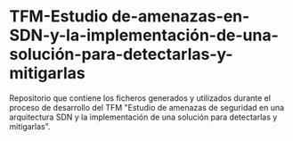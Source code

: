 # TFM-Estudio de-amenazas-en-SDN-y-la-implementación-de-una-solución-para-detectarlas-y-mitigarlas
Repositorio que contiene los ficheros generados y utilizados durante el proceso de desarrollo del TFM "Estudio de amenazas de seguridad en una arquitectura SDN y la implementación de una solución para detectarlas y mitigarlas".
